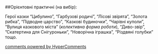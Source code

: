 <div id="hypercomments_widget" class="js-hypercomments-widget invisible"></div>

##Орієнтовні практичні (на вибір):

Герої казки “Цибулино”, “Гарбузові родичі”, “Лісові звірята”, “Золота рибка”, “Підводне царство”, “Казкові будиночки”, “Чарівні куполи”, “Вулиця казкового міста” (*колективна форма роботи*), “Диво-звір”, ”Скатертина для Снігуроньки”, “Новорічна іграшка”, “Різдвяні голубки” тощо.


<div class="js-hypercomments-container">
    <a href="http://hypercomments.com" class="hc-link" title="comments widget">comments powered by HyperComments</a>
</div>